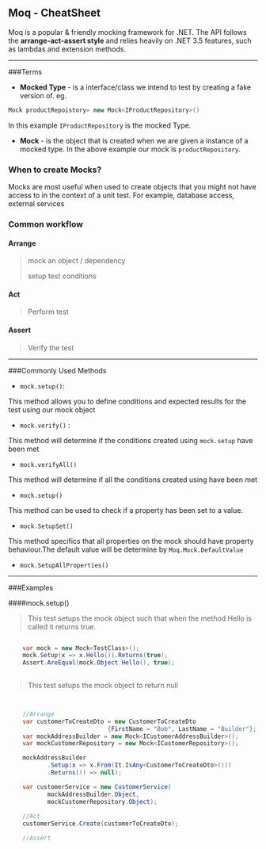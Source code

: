 ## Moq - CheatSheet 

Moq is a popular & friendly mocking framework for .NET. The API  follows the **arrange-act-assert style** and relies heavily on .NET 3.5 features, such as lambdas and extension methods. 

----------

###Terms

- **Mocked Type** - is a interface/class we intend to test by creating a fake version of. 
eg. 
```c# 
Mock productRepoistory= new Mock<IProductRepository>()
``` 
In this example `IProductRepository` is the mocked Type.
-  **Mock** - is the object that is created when we are given a instance of a mocked type. In the above example our mock is `productRepository`.

### When to create Mocks?
> 
Mocks are most useful when used to create objects that you might not have access to in the context of a unit test. For example, database access, external services


### Common workflow


#### Arrange
> mock an object / dependency
> 
> setup test conditions
 



#### Act
> Perform test



#### Assert
> Verify the test 

----------

###Commonly Used Methods

- `mock.setup()`: 

This method allows you to define conditions and expected results for the test using our mock object

 
- `mock.verify()` :

This method will determine if the conditions created using `mock.setup` have been met

- `mock.verifyAll()`

This method will determine if all the conditions created using have been met

- `mock.setup()` 


This method can be used to check if a property has been set to a value.

- `mock.SetupSet()` 


This method specifics that all properties on the mock should have property behaviour.The default value will be determine by `Moq.Mock.DefaultValue`

- `mock.SetupAllProperties()`


----------


###Examples

####mock.setup()

> This test setups the mock object such that when the method Hello is called it returns true.

```c#

	var mock = new Mock<TestClass>();
    mock.Setup(x => x.Hello()).Returns(true);
    Assert.AreEqual(mock.Object.Hello(), true);
			
```
> This test setups the mock object to return null

```c#

	
	//Arrange
    var customerToCreateDto = new CustomerToCreateDto 
                            {FirstName = "Bob", LastName = "Builder"};
    var mockAddressBuilder = new Mock<ICustomerAddressBuilder>();
    var mockCustomerRepository = new Mock<ICustomerRepository>();

	mockAddressBuilder
           .Setup(x => x.From(It.IsAny<CustomerToCreateDto>()))
           .Returns(() => null);

    var customerService = new CustomerService(
           mockAddressBuilder.Object, 
           mockCustomerRepository.Object);
                
    //Act
    customerService.Create(customerToCreateDto);

	//Assert
			
```
